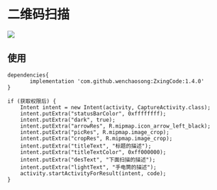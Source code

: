 # 二维码扫描
[![](https://jitpack.io/v/wenchaosong/ZxingCode.svg)](https://jitpack.io/#wenchaosong/ZxingCode)

## 使用

```
dependencies{
       implementation 'com.github.wenchaosong:ZxingCode:1.4.0'
}
```

```
if (获取权限后) {
    Intent intent = new Intent(activity, CaptureActivity.class);
    intent.putExtra("statusBarColor", 0xffffffff);
    intent.putExtra("dark", true);
    intent.putExtra("arrowRes", R.mipmap.icon_arrow_left_black);
    intent.putExtra("picRes", R.mipmap.image_crop);
    intent.putExtra("cropRes", R.mipmap.image_crop);
    intent.putExtra("titleText", "标题的描述");
    intent.putExtra("titleTextColor", 0xff000000);
    intent.putExtra("desText", "下面扫描的描述");
    intent.putExtra("lightText", "手电筒的描述");
    activity.startActivityForResult(intent, code);
}
```